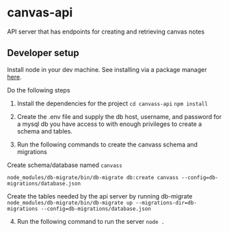 # canvas-api
API server that has endpoints for creating and retrieving canvas notes

## Developer setup

Install node in your dev machine. See installing via a package manager [here](https://nodejs.org/en/download/package-manager/).

Do the following steps
1. Install the dependencies for the project
`cd canvass-api`
`npm install`

2. Create  the .env file and supply the db host, username, and password for a mysql db you have access to with enough privileges to create a schema and tables.

3. Run the following commands to create the canvass schema and migrations

Create schema/database named `canvass`

`node_modules/db-migrate/bin/db-migrate db:create canvass --config=db-migrations/database.json`

Create the tables needed by the api server by running db-migrate
`node_modules/db-migrate/bin/db-migrate up --migrations-dir=db-migrations --config=db-migrations/database.json`

4. Run the following command to run the server
`node .`